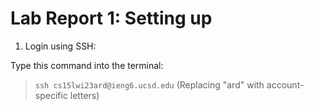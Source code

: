 
# Lab Report 1: Setting up 

1. Login using SSH:

Type this command into the terminal: 
> `ssh cs15lwi23ard@ieng6.ucsd.edu` (Replacing "ard" with account-specific letters)
